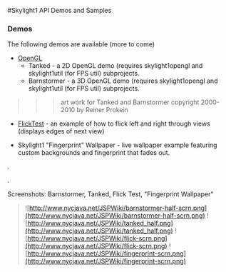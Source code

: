 #Skylight1 API Demos and Samples

### Demos ###

The following demos are available (more to come)

  * [OpenGL](http://code.google.com/p/skylight1/source/browse/#svn/trunk/Skylight1Demos/OpenGL/BarnstormerActivity/src/skylight1/opengl)
    * Tanked - a 2D OpenGL demo (requires skylight1opengl and skylight1util (for FPS util) subprojects.
    * Barnstormer - a 3D OpenGL demo (requires skylight1opengl and skylight1util (for FPS util) subprojects.
> > > art work for Tanked and Barnstormer copyright 2000-2010 by Reiner Prokein

  * [FlickTest](http://code.google.com/p/skylight1/source/browse/#svn/trunk/Skylight1Demos/FlickTest) - an example of how to flick left and right through views (displays edges of next view)

  * Skylight1 "Fingerprint" Wallpaper - live wallpaper example featuring custom backgrounds and fingerprint that fades out.

.

.

Screenshots: Barnstormer, Tanked, Flick Test, "Fingerprint Wallpaper"


> ![http://www.nycjava.net/JSPWiki/barnstormer-half-scrn.png](http://www.nycjava.net/JSPWiki/barnstormer-half-scrn.png)     ![http://www.nycjava.net/JSPWiki/tanked_half.png](http://www.nycjava.net/JSPWiki/tanked_half.png)   ![http://www.nycjava.net/JSPWiki/flick-scrn.png](http://www.nycjava.net/JSPWiki/flick-scrn.png)   ![http://www.nycjava.net/JSPWiki/fingerprint-scrn.png](http://www.nycjava.net/JSPWiki/fingerprint-scrn.png)
